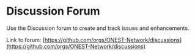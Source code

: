 # Discussion Forum

Use the Discussion forum to create and track issues and enhancements.

Link to forum: [https://github.com/orgs/ONEST-Network/discussions](https://github.com/orgs/ONEST-Network/discussions)
